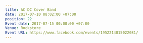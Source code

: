 ```yaml
---
title: AC DC Cover Band
date: 2017-07-10 08:02:00 +07:00
position: 22
Event date: 2017-07-15 00:00:00 +07:00
Venue: Rockstore
Event URL: https://www.facebook.com/events/1952214015022081/
---
```


